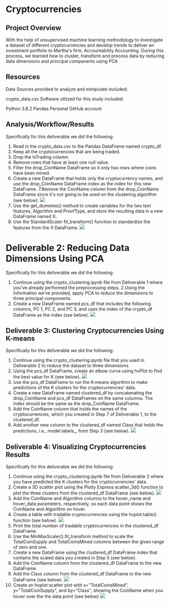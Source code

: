 # Cryptocurrencies
## Project Overview
With the help of unsupervised machine learning methodology to investigate a dataset of different cryptocurrencies and develop trends to deliver an investment portfolio to Martha's firm, Accountability Accounting. During this process, we learned how to cluster, transform and process data by reducing data dimensions and principal companents using PCA

## Resources
Data Sources provided to analyze and minipulate included:

crypto_data.csv
Software utilized for this study included:

Python 3.8.2
Pandas
Personal GitHub account

## Analysis/Workflow/Results

 Specifically for this deliverable we did the following:

1. Read in the crypto_data.csv to the Pandas DataFrame named crypto_df.
2. Keep all the cryptocurrencies that are being traded.
3. Drop the IsTrading column.
4. Remove rows that have at least one null value.
5. Filter the drop_CoinName DataFrame so it only has rows where coins have been mined.
6. Create a new DataFrame that holds only the cryptocurrency names, and use the drop_CoinName DataFrame index as the index for this new DataFrame.
7.Remove the CoinName column from the drop_CoinName DataFrame since it's not going to be used on the clustering algorithm (see below).
![](dropcoinname.png?raw=true)
8. Use the get_dummies() method to create variables for the two text features, Algorithm and ProofType, and store the resulting data in a new DataFrame named X.
9. Use the StandardScaler fit_transform() function to standardize the features from the X DataFrame.
![](standardscaler.png?raw=true)

# Deliverable 2: Reducing Data Dimensions Using PCA
Specifically for this deliverable we did the following:

1. Continue using the crypto_clustering.ipynb file from Deliverable 1 where you’ve already performed the preprocessing steps.
2.Using the information we’ve provided, apply PCA to reduce the dimensions to three principal components.
3. Create a new DataFrame named pcs_df that includes the following columns, PC 1, PC 2, and PC 3, and uses the index of the crypto_df DataFrame as the index (see below).
![](threePCA.png?raw=true)

## Deliverable 3: Clustering Cryptocurrencies Using K-means
Specifically for this deliverable we did the following:

1. Continue using the crypto_clustering.ipynb file that you used in Deliverable 2 to reduce the dataset to three dimensions.
2. Using the pcs_df DataFrame, create an elbow curve using hvPlot to find the best value for K (see below).
![](elbow_curve.png?raw=true)
3. Use the pcs_df DataFrame to run the K-means algorithm to make predictions of the K clusters for the cryptocurrencies’ data.
4. Create a new DataFrame named clustered_df by concatenating the drop_CoinName and pcs_df DataFrames on the same columns. The index should be the same as the drop_CoinName DataFrame.
5. Add the CoinName column that holds the names of the cryptocurrencies, which you created in Step 7 of Deliverable 1, to the clustered_df.
6. Add another new column to the clustered_df named Class that holds the predictions, i.e., model.labels_, from Step 3 (see below).
![](newdataframe.png?raw=true)

## Deliverable 4: Visualizing Cryptocurrencies Results
Specifically for this deliverable we did the following:

1. Continue using the crypto_clustering.ipynb file from Deliverable 3 where you have predicted the K clusters for the cryptocurrencies’ data.
2. Create a 3D scatter plot using the Plotly Express scatter_3d() function to plot the three clusters from the clustered_df DataFrame (see below).
![](3dscatter_PCA.png?raw=true)
3. Add the CoinName and Algorithm columns to the hover_name and hover_data parameters, respectively, so each data point shows the CoinName and Algorithm on hover.
4. Create a table with tradable cryptocurrencies using the hvplot.table() function (see below).
![](tradable_cryp.png?raw=true)
5. Print the total number of tradable cryptocurrencies in the clustered_df DataFrame.
6. Use the MinMaxScaler().fit_transform method to scale the TotalCoinSupply and TotalCoinsMined columns between the given range of zero and one.
7. Create a new DataFrame using the clustered_df DataFrame index that contains the scaled data you created in Step 5 (see below).
8. Add the CoinName column from the clustered_df DataFrame to the new DataFrame.
9. Add the Class column from the clustered_df DataFrame to the new DataFrame (see below).
![](min_max_df.png?raw=true)
10. Create an hvplot scatter plot with x="TotalCoinsMined", y="TotalCoinSupply", and by="Class", showing the CoinName when you hover over the the data point (see below)
![](hvplot1.png?raw=true)
